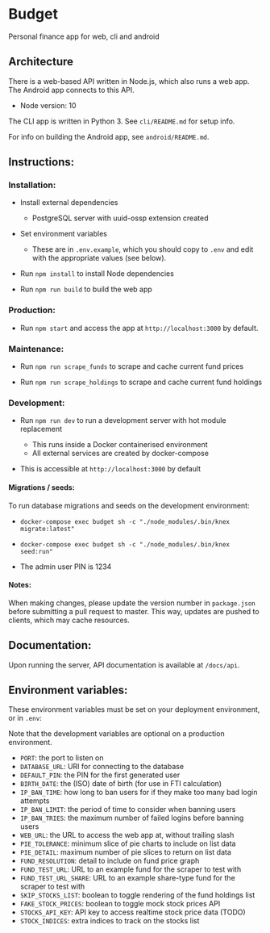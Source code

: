 # Budget

Personal finance app for web, cli and android

## Architecture

There is a web-based API written in Node.js, which also runs a web app. The Android app connects to this API.

- Node version: 10

The CLI app is written in Python 3. See `cli/README.md` for setup info.

For info on building the Android app, see `android/README.md`.

## Instructions:

### Installation:

- Install external dependencies
    - PostgreSQL server with uuid-ossp extension created

- Set environment variables
    - These are in `.env.example`, which you should copy to `.env` and edit with the appropriate values (see below).

- Run `npm install` to install Node dependencies

- Run `npm run build` to build the web app

### Production:

- Run `npm start` and access the app at `http://localhost:3000` by default.

### Maintenance:

- Run `npm run scrape_funds` to scrape and cache current fund prices

- Run `npm run scrape_holdings` to scrape and cache current fund holdings

### Development:

- Run `npm run dev` to run a development server with hot module replacement
    - This runs inside a Docker containerised environment
    - All external services are created by docker-compose

- This is accessible at `http://localhost:3000` by default

#### Migrations / seeds:

To run database migrations and seeds on the development environment:

- `docker-compose exec budget sh -c "./node_modules/.bin/knex migrate:latest"`

- `docker-compose exec budget sh -c "./node_modules/.bin/knex seed:run"`

- The admin user PIN is 1234

#### Notes: 

When making changes, please update the version number in `package.json` before submitting a pull request to master. This way, updates are pushed to clients, which may cache resources.

## Documentation:

Upon running the server, API documentation is available at `/docs/api`.

## Environment variables:

These environment variables must be set on your deployment environment, or in `.env`:

Note that the development variables are optional on a production environment.

- `PORT`: the port to listen on
- `DATABASE_URL`: URI for connecting to the database
- `DEFAULT_PIN`: the PIN for the first generated user
- `BIRTH_DATE`: the (ISO) date of birth (for use in FTI calculation)
- `IP_BAN_TIME`: how long to ban users for if they make too many bad login attempts
- `IP_BAN_LIMIT`: the period of time to consider when banning users
- `IP_BAN_TRIES`: the maximum number of failed logins before banning users
- `WEB_URL`: the URL to access the web app at, without trailing slash
- `PIE_TOLERANCE`: minimum slice of pie charts to include on list data
- `PIE_DETAIL`:  maximum number of pie slices to return on list data
- `FUND_RESOLUTION`: detail to include on fund price graph
- `FUND_TEST_URL`: URL to an example fund for the scraper to test with
- `FUND_TEST_URL_SHARE`: URL to an example share-type fund for the scraper to test with
- `SKIP_STOCKS_LIST`: boolean to toggle rendering of the fund holdings list
- `FAKE_STOCK_PRICES`: boolean to toggle mock stock prices API
- `STOCKS_API_KEY`: API key to access realtime stock price data (TODO)
- `STOCK_INDICES`: extra indices to track on the stocks list
